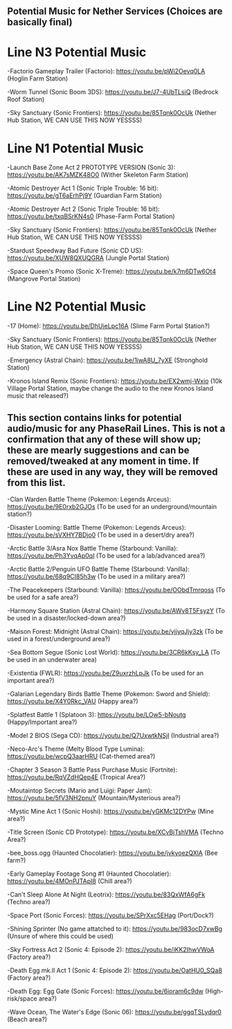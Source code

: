 ## Potential Music for Nether Services (Choices are basically final)

# Line N3 Potential Music #

-Factorio Gameplay Trailer (Factorio): https://youtu.be/pWi2Oevq0LA (Hoglin Farm Station)

-Worm Tunnel (Sonic Boom 3DS): https://youtu.be/J7-4UbTLsiQ (Bedrock Roof Station)

-Sky Sanctuary (Sonic Frontiers): https://youtu.be/85Tqnk0OcUk (Nether Hub Station, WE CAN USE THIS NOW YESSSS)

# Line N1 Potential Music #

-Launch Base Zone Act 2 PROTOTYPE VERSION (Sonic 3): https://youtu.be/AK7sMZK48O0  (Wither Skeleton Farm Station)

-Atomic Destroyer Act 1 (Sonic Triple Trouble: 16 bit): https://youtu.be/gT6aErhPj9Y (Guardian Farm Station)

-Atomic Destroyer Act 2 (Sonic Triple Trouble: 16 bit): https://youtu.be/txqBSrKN4s0 (Phase-Farm Portal Station)

-Sky Sanctuary (Sonic Frontiers): https://youtu.be/85Tqnk0OcUk (Nether Hub Station, WE CAN USE THIS NOW YESSSS)

-Stardust Speedway Bad Future (Sonic CD US): https://youtu.be/XUW8QXUQGRA (Jungle Portal Station)

-Space Queen's Promo (Sonic X-Treme): https://youtu.be/k7m6DTw6Ot4 (Mangrove Portal Station)

# Line N2 Potential Music #

-17 (Home): https://youtu.be/DhUieLpc16A (Slime Farm Portal Station?)

-Sky Sanctuary (Sonic Frontiers): https://youtu.be/85Tqnk0OcUk (Nether Hub Station, WE CAN USE THIS NOW YESSSS)

-Emergency (Astral Chain): https://youtu.be/1jwA8U_7yXE (Stronghold Station)

-Kronos Island Remix (Sonic Frontiers): https://youtu.be/EX2wmj-Wxio (10k Village Portal Station, maybe change the audio to the new Kronos Island music that released?)

## This section contains links for potential audio/music for any PhaseRail Lines. This is not a confirmation that any of these will show up; these are mearly suggestions and can be removed/tweaked at any moment in time. If these are used in any way, they will be removed from this list.

-Clan Warden Battle Theme (Pokemon: Legends Arceus): https://youtu.be/9E0rxb2GJOs (To be used for an underground/mountain station?)

-Disaster Looming: Battle Theme (Pokemon: Legends Arceus): https://youtu.be/sVXHY7BDjo0 (To be used in a desert/dry area?)

-Arctic Battle 3/Asra Nox Battle Theme (Starbound: Vanilla): https://youtu.be/Ph3YvqAp0qI (To be used for a lab/advanced area?)

-Arctic Battle 2/Penguin UFO Battle Theme (Starbound: Vanilla): https://youtu.be/68q9CI85h3w (To be used in a military area?)

-The Peacekeepers (Starbound: Vanilla): https://youtu.be/OObdTmrqoss (To be used for a safe area?)

-Harmony Square Station (Astral Chain): https://youtu.be/AWv8T5FsyzY (To be used in a disaster/locked-down area?)

-Maison Forest: Midnight (Astral Chain): https://youtu.be/vjjyqJjy3zk (To be used in a forest/underground area?)

-Sea Bottom Segue (Sonic Lost World): https://youtu.be/3CR6kKsy_LA (To be used in an underwater area)

-Existentia (FWLR): https://youtu.be/Z9uxrzhLpJk (To be used for an important area?)

-Galarian Legendary Birds Battle Theme (Pokemon: Sword and Shield): https://youtu.be/X4Y0Rkc_VAU (Happy area?)

-Splatfest Battle 1 (Splatoon 3): https://youtu.be/LOw5-bNoutg (Happy/Important area?)

-Model 2 BIOS (Sega CD): https://youtu.be/Q7UxwtkNSjI (Industrial area?)

-Neco-Arc's Theme (Melty Blood Type Lumina): https://youtu.be/wcpQ3aarHRU (Cat-themed area?)

-Chapter 3 Season 3 Battle Pass Purchase Music (Fortnite): https://youtu.be/RqVZdHQep4E (Tropical Area?)

-Moutaintop Secrets (Mario and Luigi: Paper Jam): https://youtu.be/5fV3NH2pnuY (Mountain/Mysterious area?)

-Mystic Mine Act 1 (Sonic Hoshi): https://youtu.be/yGKMc12DYPw (Mine area?)

-Title Screen (Sonic CD Prototype): https://youtu.be/XCvBjTshVMA (Techno Area?)

-bee_boss.ogg (Haunted Chocolatier): https://youtu.be/jvkyoezQXlA (Bee farm?)

-Early Gameplay Footage Song #1 (Haunted Chocolatier): https://youtu.be/4MOnPJTApI8 (Chill area?)

-Can't Sleep Alone At Night (Leotrix): https://youtu.be/83QxWfA6gFk (Techno area?)

-Space Port (Sonic Forces): https://youtu.be/SPrXxc5EHag (Port/Dock?)

-Shining Sprinter (No game attatched to it): https://youtu.be/983ocD7xwBg (Unsure of where this could be used)

-Sky Fortress Act 2 (Sonic 4: Episode 2): https://youtu.be/iKK2IhwVWoA (Factory area?)

-Death Egg mk.ll Act 1 (Sonic 4: Episode 2): https://youtu.be/OatHU0_SQa8 (Factory area?)

-Death Egg: Egg Gate (Sonic Forces): https://youtu.be/6ioram6c9dw (High-risk/space area?)

-Wave Ocean, The Water's Edge (Sonic 06): https://youtu.be/ggqTSLydqr0 (Beach area?)
